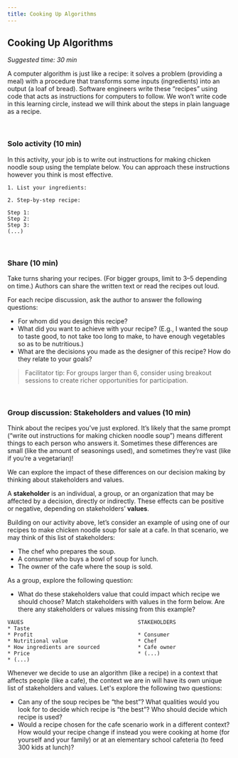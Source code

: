 ```yaml
---
title: Cooking Up Algorithms
---
```


## Cooking Up Algorithms
_Suggested time: 30 min_

A computer algorithm is just like a recipe: it solves a problem (providing a meal) with a procedure that transforms some inputs (ingredients) into an output (a loaf of bread).  Software engineers write these “recipes” using code that acts as instructions for computers to follow. We won’t write code in this learning circle, instead we will think about the steps in plain language as a recipe. 

<br>

### Solo activity (10 min)

In this activity, your job is to write out instructions for making chicken noodle soup using the template below. You can approach these instructions however you think is most effective.

```
1. List your ingredients:
  
2. Step-by-step recipe:

Step 1:
Step 2:
Step 3:
(...)
```

<br>

### Share (10 min)

Take turns sharing your recipes. (For bigger groups, limit to 3–5 depending on time.)  Authors can share the written text or read the recipes out loud. 

For each recipe discussion, ask the author to answer the following questions:
* For whom did you design this recipe?
* What did you want to achieve with your recipe? (E.g., I wanted the soup to taste good, to not take too long to make, to have enough vegetables so as to be nutritious.)
* What are the decisions you made as the designer of this recipe? How do they relate to your goals? 

> Facilitator tip: For groups larger than 6, consider using breakout sessions to create richer opportunities for participation.

<br>

### Group discussion: Stakeholders and values (10 min)

Think about the recipes you’ve just explored. It’s likely that the same prompt (“write out instructions for making chicken noodle soup”) means different things to each person who answers it. Sometimes these differences are small (like the amount of seasonings used), and sometimes they’re vast (like if you’re a vegetarian)! 

We can explore the impact of these differences on our decision making by thinking about stakeholders and values.

A **stakeholder** is an individual, a group, or an organization that may be affected by a decision, directly or indirectly.  These effects can be positive or negative, depending on stakeholders’ **values**.  

Building on our activity above, let’s consider an example of using one of our recipes to make chicken noodle soup for sale at a cafe. In that scenario, we may think of this list of stakeholders:

* The chef who prepares the soup.
* A consumer who buys a bowl of soup for lunch.  
* The owner of the cafe where the soup is sold.

As a group, explore the following question:

* What do these stakeholders value that could impact which recipe we should choose? Match stakeholders with values in the form below. Are there any stakeholders or values missing from this example?

```
VAUES                                    STAKEHOLDERS
* Taste                                  
* Profit                                 * Consumer
* Nutritional value                      * Chef
* How ingredients are sourced            * Cafe owner
* Price                                  * (...)
* (...)
```

Whenever we decide to use an algorithm (like a recipe) in a context that affects people (like a cafe), the context we are in will have its own unique list of stakeholders and values.  Let's explore the following two questions:

* Can any of the soup recipes be “the best”? What qualities would you look for to decide which recipe is “the best”? Who should decide which recipe is used?
* Would a recipe chosen for the cafe scenario work in a different context? How would your recipe change if instead you were cooking at home (for yourself and your family) or at an elementary school cafeteria (to feed 300 kids at lunch)?

